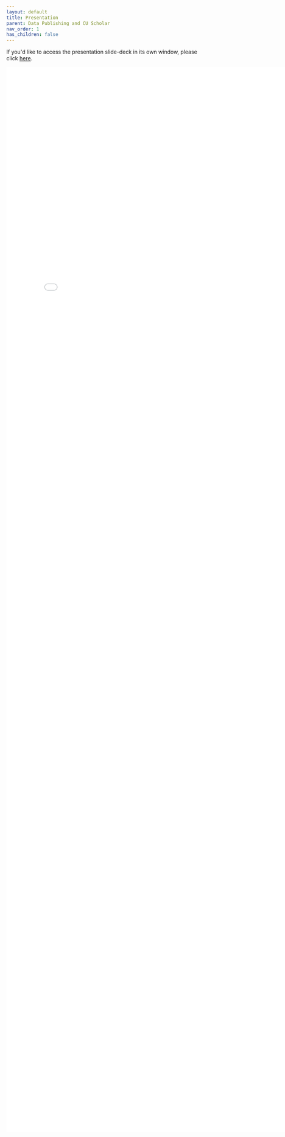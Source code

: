 ```yaml
---
layout: default
title: Presentation
parent: Data Publishing and CU Scholar
nav_order: 1
has_children: false
---
```

If you'd like to access the presentation slide-deck in its own window, please click [here](cu_scholar_publishing_update.pdf).

<iframe src="cu_scholar_publishing_update.pdf" style="width: 800px; height: 2800px;" frameBorder="0"></iframe>

